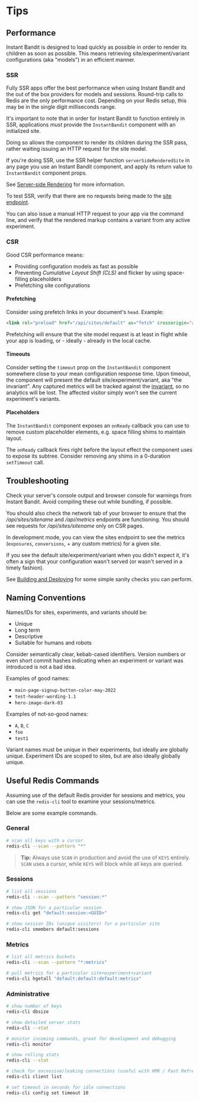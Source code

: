 # Tips

## Performance
Instant Bandit is designed to load quickly as possible in order to render its children as soon as possible.
This means retrieving site/experiment/variant configurations (aka "models") in an efficient manner.


### SSR
Fully SSR apps offer the best performance when using Instant Bandit and the out of the box providers for models and sessions.
Round-trip calls to Redis are the only performance cost. Depending on your Redis setup, this may be in the single digit milliseconds range.

It's important to note that in order for Instant Bandit to function entirely in SSR, applications _must_ provide the `InstantBandit` component with an initialized site.

Doing so allows the component to render its children during the SSR pass, rather waiting issuing an HTTP request for the site model.

If you're doing SSR, use the SSR helper function `serverSideRenderedSite` in any page you use an Instant Bandit component, and apply its return value to `InstantBandit` component props.

See [Server-side Rendering](../setup/server-side-rendering.md#helper) for more information.

To test SSR, verify that there are no requests being made to the [site endpoint](../setup/site-endpoint.md).

You can also issue a manual HTTP request to your app via the command line, and verify that the rendered markup contains a variant from any active experiment.


### CSR
Good CSR performance means:
- Providing configuration models as fast as possible
- Preventing _Cumulative Layout Shift (CLS)_ and flicker by using space-filling placeholders
- Prefetching site configurations

#### Prefetching
Consider using prefetch links in your document's `head`. Example:
```HTML
<link rel="preload" href="/api/sites/default" as="fetch" crossorigin="anonymous" />
```
Prefetching will ensure that the site model request is at least in flight while your app is loading, or - ideally - already in the local cache.


#### Timeouts

Consider setting the `timeout` prop on the `InstantBandit` component somewhere close to your mean configuration response time. Upon timeout, the component will present the default site/experiment/variant, aka "the invariant". Any captured metrics will be tracked against the [invariant](../internals/invariant.md), so no analytics will be lost. The affected visitor simply won't see the current experiment's variants.

#### Placeholders
The `InstantBandit` component exposes an `onReady` callback you can use to remove custom placeholder elements, e.g. space filling shims to maintain layout.

The `onReady` callback fires right before the layout effect the component uses to expose its subtree. Consider removing any shims in a 0-duration `setTimeout` call.


## Troubleshooting
Check your server's console output and browser console for warnings from Instant Bandit. Avoid compiling these out while bundling, if possible.

You should also check the network tab of your browser to ensure that the _/api/sites/sitename_ and _/api/metrics_ endpoints are functioning. You should see requests for _/api/sites/sitename_ only on CSR pages.

In development mode, you can view the sites endpoint to see the metrics (`exposures`, `conversions`, + any custom metrics) for a given site.

If you see the default site/experiment/variant when you didn't expect it, it's often a sign that your configuration wasn't served (or wasn't served in a timely fashion).

See [Building and Deploying](./building-and-deploying.md) for some simple sanity checks you can perform.


## Naming Conventions
Names/IDs for sites, experiments, and variants should be:
- Unique
- Long term
- Descriptive
- Suitable for humans and robots

Consider semantically clear, kebab-cased identifiers. Version numbers or even short commit hashes
indicating when an experiment or variant was introduced is not a bad idea.

Examples of good names:
  - `main-page-signup-button-color-may-2022`
  - `test-header-wording-1.1`
  - `hero-image-dark-03`

Examples of not-so-good names:
  - `A`, `B`, `C`
  - `foo`
  - `test1`

Variant names must be unique in their experiments, but ideally are globally unique. Experiment IDs are scoped to sites, but are also ideally globally unique. 


## Useful Redis Commands
Assuming use of the default Redis provider for sessions and metrics, you can use the `redis-cli` tool to examine your sessions/metrics.

Below are some example commands.

### General
```bash
# scan all keys with a cursor
redis-cli --scan --pattern "*"
```
> **Tip:** Always use `SCAN` in production and avoid the use of `KEYS` entirely.
> `SCAN` uses a cursor, while `KEYS` will block while all keys are queried.

### Sessions
```bash
# list all sessions
redis-cli --scan --pattern "session:*"

# show JSON for a particular session
redis-cli get "default:session:<GUID>"

# show session IDs (unique visitors) for a particular site
redis-cli smembers default:sessions
```

### Metrics
```bash
# list all metrics buckets
redis-cli --scan --pattern "*:metrics"

# pull metrics for a particular site+experiment+variant
redis-cli hgetall "default:default:default:metrics"
```

### Administrative

```bash
# show number of keys
redis-cli dbsize

# show detailed server stats
redis-cli --stat

# monitor incoming commands, great for development and debugging
redis-cli monitor

# show rolling stats
redis-cli --stat

# check for excessive/leaking connections (useful with HMR / Fast Refresh)
redis-cli client list

# set timeout in seconds for idle connections
redis-cli config set timeout 10
```
